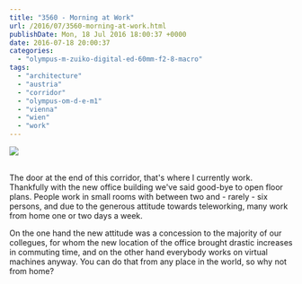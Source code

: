 ```yaml
---
title: "3560 - Morning at Work"
url: /2016/07/3560-morning-at-work.html
publishDate: Mon, 18 Jul 2016 18:00:37 +0000
date: 2016-07-18 20:00:37
categories: 
  - "olympus-m-zuiko-digital-ed-60mm-f2-8-macro"
tags: 
  - "architecture"
  - "austria"
  - "corridor"
  - "olympus-om-d-e-m1"
  - "vienna"
  - "wien"
  - "work"
---
```

<div class="container">
<div class="center"><a target="_blank" href="https://d25zfm9zpd7gm5.cloudfront.net/1200x1200/2016/20160329_072228_lr.jpg"><img class="webfeedsFeaturedVisual" src="https://d25zfm9zpd7gm5.cloudfront.net/0600x0600/2016/20160329_072228_lr.jpg" /></a></div>
</div>
<br />

The door at the end of this corridor, that's where I currently work. Thankfully with the new office building we've said good-bye to open floor plans. People work in small rooms with between two and - rarely - six persons, and due to the generous attitude towards teleworking, many work from home one or two days a week. 

On the one hand the new attitude was a concession to the majority of our collegues, for whom the new location of the office brought drastic increases in commuting time, and on the other hand everybody works on virtual machines anyway. You can do that from any place in the world, so why not from home?
